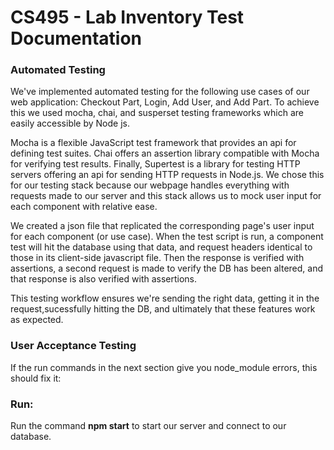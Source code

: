 # CS495 - Lab Inventory Test Documentation

### Automated Testing
We've implemented automated testing for the following use cases of our web application: Checkout Part, Login, Add User, and Add Part. To achieve this we used mocha, chai, and susperset testing frameworks which are easily accessible by Node js.

Mocha is a flexible JavaScript test framework that provides an api for defining test suites. Chai offers an assertion library compatible with Mocha for verifying test results. Finally, Supertest is a library for testing HTTP servers offering an api for sending HTTP requests in Node.js. We chose this for our testing stack because our webpage handles everything with requests made to our server and this stack allows us to mock user input for each component with relative ease.

We created a json file that replicated the corresponding page's user input for each component (or use case). When the test script is run, a component test will hit the database using that data, and request headers identical to those in its client-side javascript file. Then the response is verified with assertions, a second request is made to verify the DB has been altered, and that response is also verified with assertions. 

This testing workflow ensures we're sending the right data, getting it in the request,sucessfully hitting the DB, and ultimately that these features work as expected.


### User Acceptance Testing
If the run commands in the next section give you node_module errors, this should fix it:
  
### Run:
Run the command  **npm start**  to start our server and connect to our database.

